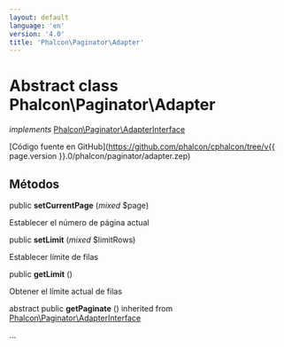 ```yaml
---
layout: default
language: 'en'
version: '4.0'
title: 'Phalcon\Paginator\Adapter'
---
```


# Abstract class **Phalcon\Paginator\Adapter**

*implements* [Phalcon\Paginator\AdapterInterface](Phalcon_Paginator_AdapterInterface)

[Código fuente en GitHub](https://github.com/phalcon/cphalcon/tree/v{{ page.version }}.0/phalcon/paginator/adapter.zep)

## Métodos

public **setCurrentPage** (*mixed* $page)

Establecer el número de página actual

public **setLimit** (*mixed* $limitRows)

Establecer límite de filas

public **getLimit** ()

Obtener el límite actual de filas

abstract public **getPaginate** () inherited from [Phalcon\Paginator\AdapterInterface](Phalcon_Paginator_AdapterInterface)

...